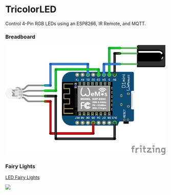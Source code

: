# TricolorLED
Control 4-Pin RGB LEDs using an ESP8266, IR Remote, and MQTT.

### Breadboard

<img src="https://github.com/iicky/TricolorLED/blob/master/image/breadboard.png?raw=true" width="500">

### Fairy Lights

[LED Fairy Lights](https://amzn.to/2KP4HIm)

<img src="https://github.com/iicky/TricolorLED/blob/master/image/fairy_lights.jpg?raw=true" width="500">
